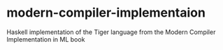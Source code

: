 # modern-compiler-implementaion
Haskell implementation of the Tiger language from the Modern Compiler Implementation in ML book
